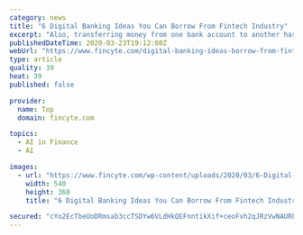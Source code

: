 ```yaml
---
category: news
title: "6 Digital Banking Ideas You Can Borrow From Fintech Industry"
excerpt: "Also, transferring money from one bank account to another has never been easier. Another smart digital idea you can borrow from the fintech industry is the adoption of AI and machine learning. This sophisticated technology complements the fintech industry incredibly well. This is mainly because many financial projects rely heavily on analyzing ..."
publishedDateTime: 2020-03-23T19:12:00Z
webUrl: "https://www.fincyte.com/digital-banking-ideas-borrow-from-fintech-industry/"
type: article
quality: 39
heat: 39
published: false

provider:
  name: Top
  domain: fincyte.com

topics:
  - AI in Finance
  - AI

images:
  - url: "https://www.fincyte.com/wp-content/uploads/2020/03/6-Digital-Banking-Ideas-You-Can-Borrow-From-Fintech-Industry.jpg"
    width: 540
    height: 360
    title: "6 Digital Banking Ideas You Can Borrow From Fintech Industry"

secured: "cYo2EcTbeUoDRmsab3ccTSDYw6VLdHkQEFnntikXif+ceoFvh2qJRzVwNAURFbhYYAvdTbay8GUKJl4MN5r6Ec3khUqFlO8NUqFXxgn/6o6VtVasPNf3+EooysF7WRsNa7X+mf+/jrZhM8bOr6PUx4S7qCTSGOnfkfJmVIE1eRmGADGnNvICvB7OjTuXSV3aTsc5dGIrvpCDOPn7y/upuoUtPJMbsm6x9AjzI/fawqAuoQGOFHCmxF4NbKhTaro/5nRxedw89e0OFDQ8VMwZlLJvKRO8qpGaJb5ifqZAr5RumX3oLSaKeCCSCTyZ7Gt17P1jjr+jSvbKeZYGsiHe4OAbZO9GHAKsRNbPlyHfBj2lNCOPN56DG42hhBANoulSWPdCFbOB/AsXmcKm0jYwKJHMpCmC8mFqArSlj5GlGVCe619jfTIgZDMnGJp6XKL9jPvN+fViT2KW7sng7IlDph+8ti/CN6KBcvl4d1CBLDA=;5a62byN3J8dYbuISrjOiUw=="
---
```


